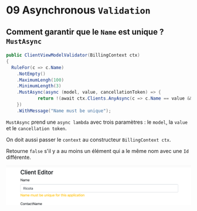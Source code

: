 # 09 Asynchronous `Validation`

## Comment garantir que le `Name` est unique ? `MustAsync`

```cs
public ClientViewModelValidator(BillingContext ctx)
{
  RuleFor(c => c.Name)
    .NotEmpty()
    .MaximumLengh(100)
    .MinimumLength(3)
    .MustAsync(async (model, value, cancellationToken) => {
			return !(await ctx.Clients.AnyAsync(c => c.Name == value && model.Id != c.Id));
    })
    .WithMessage("Name must be unique");

```

`MustAsync` prend une `async lambda` avec trois paramètres : le `model`, la `value` et le `cancellation token`.

On doit aussi passer le `context` au constructeur `BillingContext ctx`.

Retourne `false` s'il y a au moins un élément qui a le même nom avec une `Id` différente.

<img src="assets/async-validation-unique-name.png" alt="async-validation-unique-name" style="zoom:50%;" />

